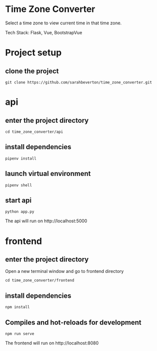 # Time Zone Converter
Select a time zone to view current time in that time zone. 

Tech Stack: Flask, Vue, BootstrapVue

# Project setup

## clone the project
```
git clone https://github.com/sarahbeverton/time_zone_converter.git
```

# api

## enter the project directory
```
cd time_zone_converter/api
```

## install dependencies
```
pipenv install
```

## launch virtual environment
```
pipenv shell
```

## start api
```
python app.py
```

The api will run on http://localhost:5000


# frontend

## enter the project directory
Open a new terminal window and go to frontend directory
```
cd time_zone_converter/frontend
```

## install dependencies
```
npm install
```

## Compiles and hot-reloads for development
```
npm run serve
```

The frontend will run on http://localhost:8080

